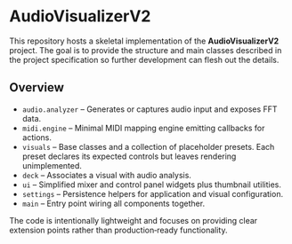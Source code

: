 # AudioVisualizerV2

This repository hosts a skeletal implementation of the **AudioVisualizerV2**
project.  The goal is to provide the structure and main classes described in
the project specification so further development can flesh out the details.

## Overview

* `audio.analyzer` – Generates or captures audio input and exposes FFT data.
* `midi.engine` – Minimal MIDI mapping engine emitting callbacks for actions.
* `visuals` – Base classes and a collection of placeholder presets.  Each
  preset declares its expected controls but leaves rendering unimplemented.
* `deck` – Associates a visual with audio analysis.
* `ui` – Simplified mixer and control panel widgets plus thumbnail utilities.
* `settings` – Persistence helpers for application and visual configuration.
* `main` – Entry point wiring all components together.

The code is intentionally lightweight and focuses on providing clear extension
points rather than production‑ready functionality.
